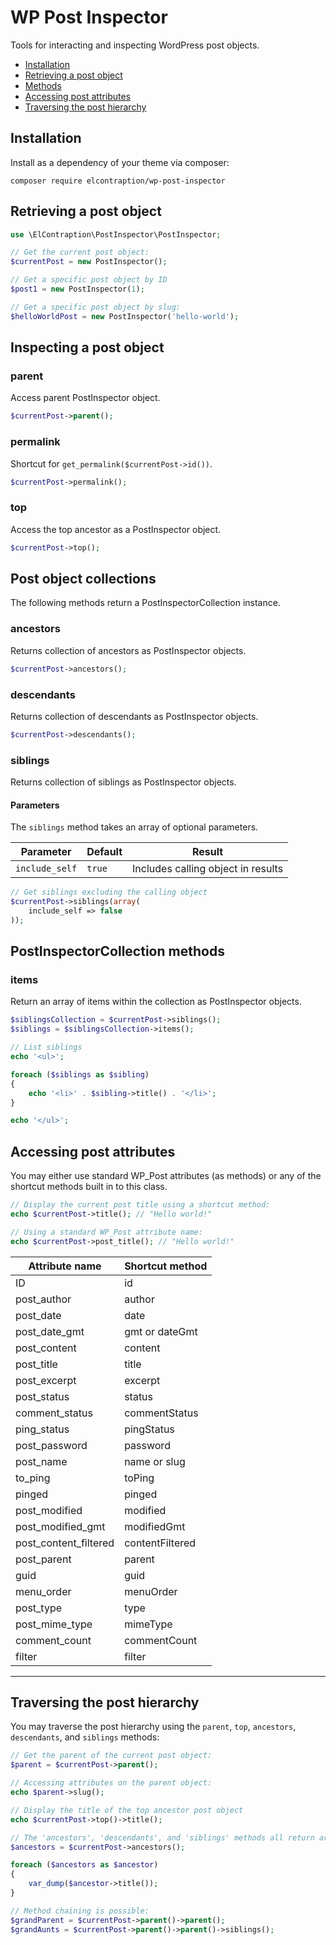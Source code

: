 # WP Post Inspector

Tools for interacting and inspecting WordPress post objects.

- [Installation](#installation)
- [Retrieving a post object](#retrieving-a-post-object)
- [Methods](#methods)
- [Accessing post attributes](#accessing-post-attributes)
- [Traversing the post hierarchy](#traversing-a-post-hierarchy)

## Installation

Install as a dependency of your theme via composer:

```
composer require elcontraption/wp-post-inspector
```

## Retrieving a post object

```php
use \ElContraption\PostInspector\PostInspector;

// Get the current post object:
$currentPost = new PostInspector();

// Get a specific post object by ID
$post1 = new PostInspector(1);

// Get a specific post object by slug:
$helloWorldPost = new PostInspector('hello-world');
```

## Inspecting a post object

### parent
Access parent PostInspector object.

```php
$currentPost->parent();
```

### permalink
Shortcut for `get_permalink($currentPost->id())`.

```php
$currentPost->permalink();
```

### top
Access the top ancestor as a PostInspector object.

```php
$currentPost->top();
```

## Post object collections
The following methods return a PostInspectorCollection instance.

### ancestors
Returns collection of ancestors as PostInspector objects.

```php
$currentPost->ancestors();
```

### descendants
Returns collection of descendants as PostInspector objects.

```php
$currentPost->descendants();
```

### siblings
Returns collection of siblings as PostInspector objects.

#### Parameters
The `siblings` method takes an array of optional parameters.

Parameter    | Default | Result
------------ | ------- | ------
`include_self` | `true` | Includes calling object in results

```php
// Get siblings excluding the calling object
$currentPost->siblings(array(
    include_self => false
));
```

## PostInspectorCollection methods

### items
Return an array of items within the collection as PostInspector objects.

```php
$siblingsCollection = $currentPost->siblings();
$siblings = $siblingsCollection->items();

// List siblings
echo '<ul>';

foreach ($siblings as $sibling)
{
    echo '<li>' . $sibling->title() . '</li>';
}

echo '</ul>';
```


## Accessing post attributes
You may either use standard WP_Post attributes (as methods) or any of the shortcut methods built in to this class.

```php
// Display the current post title using a shortcut method:
echo $currentPost->title(); // "Hello world!"

// Using a standard WP_Post attribute name:
echo $currentPost->post_title(); // "Hello world!"
```

Attribute name          | Shortcut method
----------------------- | ---------------
ID                      | id
post_author             | author
post_date               | date
post_date_gmt           | gmt or dateGmt
post_content            | content
post_title              | title
post_excerpt            | excerpt
post_status             | status
comment_status          | commentStatus
ping_status             | pingStatus
post_password           | password
post_name               | name or slug
to_ping                 | toPing
pinged                  | pinged
post_modified           | modified
post_modified_gmt       | modifiedGmt
post_content_filtered   | contentFiltered
post_parent             | parent
guid                    | guid
menu_order              | menuOrder
post_type               | type
post_mime_type          | mimeType
comment_count           | commentCount
filter                  | filter
---

## Traversing the post hierarchy
You may traverse the post hierarchy using the `parent`, `top`, `ancestors`, `descendants`, and `siblings` methods:

```php
// Get the parent of the current post object:
$parent = $currentPost->parent();

// Accessing attributes on the parent object:
echo $parent->slug();

// Display the title of the top ancestor post object
echo $currentPost->top()->title();

// The 'ancestors', 'descendants', and 'siblings' methods all return arrays of PostInspector objects:
$ancestors = $currentPost->ancestors();

foreach ($ancestors as $ancestor)
{
    var_dump($ancestor->title());
}

// Method chaining is possible:
$grandParent = $currentPost->parent()->parent();
$grandAunts = $currentPost->parent()->parent()->siblings();

```
